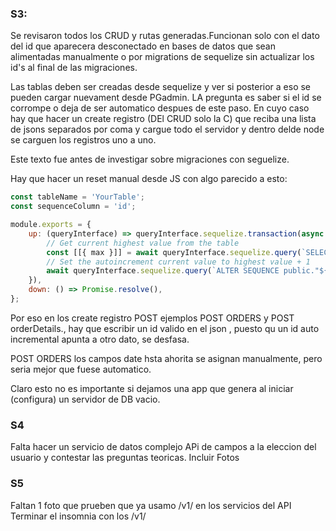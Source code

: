 ### S3:

Se revisaron todos los CRUD y rutas generadas.Funcionan solo con el dato del id que aparecera desconectado en bases de datos que sean alimentadas manualmente o por migrations de sequelize sin actualizar los id's al final de las migraciones. 

Las tablas deben ser creadas desde sequelize y ver si posterior a eso se pueden cargar nuevament desde PGadmin.
LA pregunta es saber si el id se corrompe o deja de ser automatico despues de este paso.
En cuyo caso hay que hacer un create registro (DEl CRUD solo la C) que reciba una lista de jsons separados por coma y cargue todo el servidor y dentro delde node se carguen los registros uno a uno.

Este texto fue antes de investigar sobre migraciones con seguelize.

Hay que hacer un reset manual desde JS con algo parecido a esto:

```jsx
const tableName = 'YourTable';
const sequenceColumn = 'id';

module.exports = {
    up: (queryInterface) => queryInterface.sequelize.transaction(async (transaction) => {
        // Get current highest value from the table
        const [[{ max }]] = await queryInterface.sequelize.query(`SELECT MAX("${sequenceColumn}") AS max FROM public."${tableName}";`, { transaction });
        // Set the autoincrement current value to highest value + 1
        await queryInterface.sequelize.query(`ALTER SEQUENCE public."${tableName}_${sequenceColumn}_seq" RESTART WITH ${max + 1};`, { transaction });
    }),
    down: () => Promise.resolve(),
};
```
Por eso en los create registro POST ejemplos POST ORDERS y POST orderDetails., hay que escribir un id valido en el json , puesto qu un id auto incremental apunta a otro dato, se desfasa.

POST ORDERS los campos date hsta ahorita se asignan manualmente, pero seria mejor que fuese automatico.

Claro esto no es importante si dejamos una app que genera al iniciar (configura) un servidor de DB vacio. 

### S4

Falta hacer un servicio de datos complejo APi de campos a la eleccion del usuario y contestar las preguntas teoricas. Incluir Fotos

### S5 
Faltan 1 foto que prueben que ya usamo /v1/ en los servicios del API 
Terminar el insomnia con los /v1/